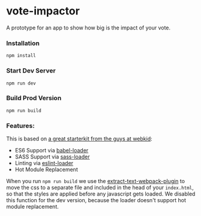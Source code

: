 # vote-impactor

A prototype for an app to show how big is the impact of your vote.


### Installation

```
npm install
```

### Start Dev Server

```
npm run dev
```

### Build Prod Version

```
npm run build
```

### Features:

This is based on [a great starterkit from the guys at webkid](https://github.com/wbkd/yet-another-webpack-es6-starterkit):

* ES6 Support via [babel-loader](https://github.com/babel/babel-loader)
* SASS Support via [sass-loader](https://github.com/jtangelder/sass-loader)
* Linting via [eslint-loader](https://github.com/MoOx/eslint-loader)
* Hot Module Replacement

When you run `npm run build` we use the [extract-text-webpack-plugin](https://github.com/webpack/extract-text-webpack-plugin) to move the css to a separate file and included in the head of your `index.html`, so that the styles are applied before any javascript gets loaded. We disabled this function for the dev version, because the loader doesn't support hot module replacement.
